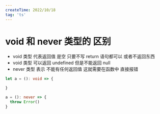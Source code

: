 ```yaml
---
createTime: 2022/10/18
tag: 'ts'
---
```

# void  和 never  类型的 区别

* void 类型 代表返回值 是空    只要不写 return  语句都可以  或者不返回东西  
* void 类型 可以返回 undefined  但是不能返回 null
* never 类型 表示  不能有任何返回值   这就需要在函数中 直接报错

```ts
let a = (): void => {

}

a = (): never => {
  throw Error()
}

```
